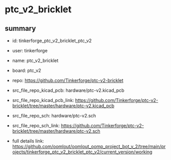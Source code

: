 # ptc_v2_bricklet
 
## summary 
* id: tinkerforge_ptc_v2_bricklet_ptc_v2
* user: tinkerforge
* name: ptc_v2_bricklet
* board: ptc_v2
* repo: https://github.com/Tinkerforge/ptc-v2-bricklet
* src_file_repo_kicad_pcb: hardware/ptc-v2.kicad_pcb
* src_file_repo_kicad_pcb_link: https://github.com/Tinkerforge/ptc-v2-bricklet/tree/master/hardware/ptc-v2.kicad_pcb


* src_file_repo_sch: hardware/ptc-v2.sch
* src_file_repo_sch_link: https://github.com/Tinkerforge/ptc-v2-bricklet/tree/master/hardware/ptc-v2.sch
* full details link: https://github.com/oomlout/oomlout_oomp_project_bot_v_2/tree/main/projects/tinkerforge_ptc_v2_bricklet_ptc_v2/current_version/working  







